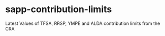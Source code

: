 # sapp-contribution-limits
Latest Values of TFSA, RRSP, YMPE and ALDA contribution limits from the CRA
